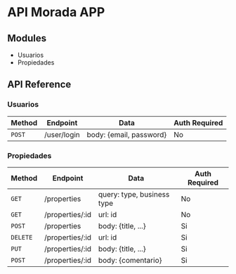 # API Morada APP

## Modules
- Usuarios
- Propiedades

## API Reference

### Usuarios

Method | Endpoint       | Data                      | Auth Required
-------| --------       | -----------               | -----------
`POST` | /user/login    | body: {email, password}   | No


### Propiedades

Method | Endpoint       | Data                        | Auth Required
-------| --------       | -----------                 | -----------
`GET ` | /properties      | query: type, business type  | No
`GET ` | /properties/:id  | url: id                     | No
`POST `| /properties      | body: {title, ...}          | Si
`DELETE ` | /properties/:id  | url: id                  | Si
`PUT ` | /properties/:id  | body: {title, ...}          | Si
`POST `| /properties/:id  | body: {comentario}          | Si